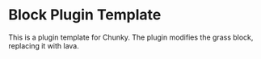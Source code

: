 Block Plugin Template
=====================

This is a plugin template for Chunky.
The plugin modifies the grass block, replacing it with lava.

